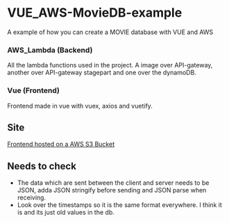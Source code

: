 # VUE_AWS-MovieDB-example
A example of how you can create a MOVIE database with VUE and AWS

### AWS_Lambda (Backend)
All the lambda functions used in the project.
A image over API-gateway, another over API-gateway stagepart and one over the dynamoDB.

### Vue (Frontend)
Frontend made in vue with vuex, axios and vuetify.


## Site
[Frontend hosted on a AWS S3 Bucket](https://supermoviedb.s3.amazonaws.com/index.html)

## Needs to check

* The data which are sent between the client and server needs to be JSON, adda JSON stringify before sending and JSON parse when receiving.
* Look over the timestamps so it is the same format everywhere. I think it is and its just old values in the db.
